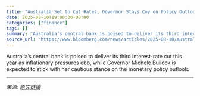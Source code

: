 ```yaml
---
title: "Australia Set to Cut Rates, Governor Stays Coy on Policy Outlook"
date: 2025-08-10T19:00:00+08:00
categories: ["finance"]
tags: []
summary: "Australia’s central bank is poised to deliver its third interest-rate cut this year as inflationary pressures ebb, while Governor Michele Bullock is expected to stick with her cautious stance on the m"
source_url: "https://www.bloomberg.com/news/articles/2025-08-10/australia-set-to-cut-rates-governor-stay-coy-on-policy-outlook"
---
```


Australia’s central bank is poised to deliver its third interest-rate cut this year as inflationary pressures ebb, while Governor Michele Bullock is expected to stick with her cautious stance on the monetary policy outlook.

---

*来源: [原文链接](https://www.bloomberg.com/news/articles/2025-08-10/australia-set-to-cut-rates-governor-stay-coy-on-policy-outlook)*
